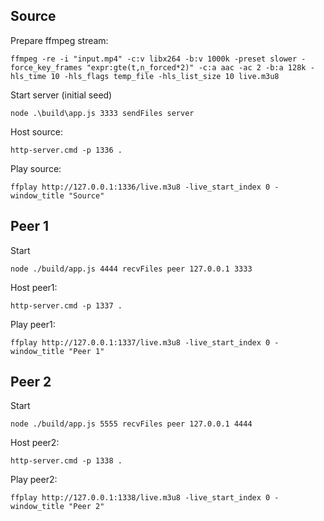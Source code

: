 
## Source

Prepare ffmpeg stream:

```
ffmpeg -re -i "input.mp4" -c:v libx264 -b:v 1000k -preset slower -force_key_frames "expr:gte(t,n_forced*2)" -c:a aac -ac 2 -b:a 128k -hls_time 10 -hls_flags temp_file -hls_list_size 10 live.m3u8
```

Start server (initial seed)
```
node .\build\app.js 3333 sendFiles server
```

Host source:
```
http-server.cmd -p 1336 .
```

Play source:
```
ffplay http://127.0.0.1:1336/live.m3u8 -live_start_index 0 -window_title "Source"
```

## Peer 1

Start
```
node ./build/app.js 4444 recvFiles peer 127.0.0.1 3333
```

Host peer1:
```
http-server.cmd -p 1337 .
```

Play peer1:
```
ffplay http://127.0.0.1:1337/live.m3u8 -live_start_index 0 -window_title "Peer 1"
```

## Peer 2

Start
```
node ./build/app.js 5555 recvFiles peer 127.0.0.1 4444
```

Host peer2:
```
http-server.cmd -p 1338 .
```

Play peer2:
```
ffplay http://127.0.0.1:1338/live.m3u8 -live_start_index 0 -window_title "Peer 2"
```